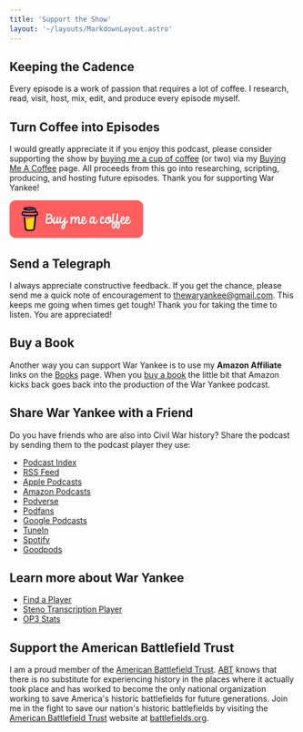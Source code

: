 ```yaml
---
title: 'Support the Show'
layout: '~/layouts/MarkdownLayout.astro'
---
```


## Keeping the Cadence

Every episode is a work of passion that requires a lot of coffee. I research, read, visit, host, mix, edit, and produce every episode myself.

## Turn Coffee into Episodes

I would greatly appreciate it if you enjoy this podcast, please consider supporting the show by <a href="https://www.buymeacoffee.com/waryankee" target="_blank">buying me a cup of coffee</a> (or two) via my <a href="https://www.buymeacoffee.com/waryankee" target="_blank">Buying Me A Coffee</a> page. All proceeds from this go into researching, scripting, producing, and hosting future episodes. Thank you for supporting War Yankee!

<a href="https://www.buymeacoffee.com/waryankee" target="_blank"><img src="../assets/images/coffee.png" alt="Buy Me A Coffee"></a>

## Send a Telegraph

I always appreciate constructive feedback. If you get the chance, please send me a quick note of encouragement to <a href="mailto:thewaryankee@gmail.com" target="_blank">thewaryankee@gmail.com</a>. This keeps me going when times get tough! Thank you for taking the time to listen. You are appreciated!

## Buy a Book

Another way you can support War Yankee is to use my **Amazon Affiliate** links on the [Books](/books) page. When you [buy a book](/books) the little bit that Amazon kicks back goes back into the production of the War Yankee podcast.

## Share War Yankee with a Friend

Do you have friends who are also into Civil War history? Share the podcast by sending them to the podcast player they use:

- [Podcast Index](https://podcastindex.org/podcast/452056)
- [RSS Feed](https://storage.googleapis.com/feeds.oncetold.net/80000013.rss)
- [Apple Podcasts](https://podcasts.apple.com/us/podcast/war-yankee-overland/id1522169260)
- [Amazon Podcasts](https://music.amazon.com/podcasts/992ad074-6693-4521-b97e-fb46ecfb10fa/war-yankee---overland)
- [Podverse](https://podverse.fm/podcast/RuqE6R8WRj3)
- [Podfans](https://podverse.fm/podcast/RuqE6R8WRj3)
- [Google Podcasts](https://podcasts.google.com/feed/aHR0cHM6Ly93YXJ5YW5rZWUubGlic3luLmNvbS9yc3M)
- [TuneIn](https://tunein.com/podcasts/Education-Podcasts/War-Yankee-p1345650/)
- [Spotify](https://open.spotify.com/show/0ZUjVf8xGNunKioJR2nGes)
- [Goodpods](https://goodpods.com/podcasts/war-yankee-overland-118398)

## Learn more about War Yankee

- [Find a Player](https://podnews.net/podcast/i7h7d)
- [Steno Transcription Player](https://podverse.fm/podcast/RuqE6R8WRj3)
- [OP3 Stats](https://op3.dev/show/a6f0272c-6f75-5503-845a-cc8966a63bec)

## Support the American Battlefield Trust

I am a proud member of the [American Battlefield Trust](https://battlefields.org). [ABT](https://battlefields.org) knows that there is no substitute for experiencing history in the places where it actually took place and has worked to become the only national organization working to save America's historic battlefields for future generations. Join me in the fight to save our nation's historic battlefields by visiting the [American Battlefield Trust](https://battlefields.org) website at [battlefields.org](https://battlefields.org).

